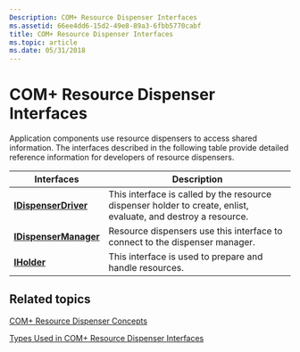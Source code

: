 ```yaml
---
Description: COM+ Resource Dispenser Interfaces
ms.assetid: 66ee4dd6-15d2-49e8-89a3-6fbb5770cabf
title: COM+ Resource Dispenser Interfaces
ms.topic: article
ms.date: 05/31/2018
---
```


# COM+ Resource Dispenser Interfaces

Application components use resource dispensers to access shared information. The interfaces described in the following table provide detailed reference information for developers of resource dispensers.



| Interfaces                                                | Description                                                                                                               |
|-----------------------------------------------------------|---------------------------------------------------------------------------------------------------------------------------|
| [**IDispenserDriver**](/windows/desktop/api/ComSvcs/nn-comsvcs-idispenserdriver)<br/>   | This interface is called by the resource dispenser holder to create, enlist, evaluate, and destroy a resource.<br/> |
| [**IDispenserManager**](/windows/desktop/api/ComSvcs/nn-comsvcs-idispensermanager)<br/> | Resource dispensers use this interface to connect to the dispenser manager.<br/>                                    |
| [**IHolder**](/windows/desktop/api/ComSvcs/nn-comsvcs-iholder)<br/>                     | This interface is used to prepare and handle resources.<br/>                                                        |



 

## Related topics

<dl> <dt>

[COM+ Resource Dispenser Concepts](com--resource-dispenser-concepts.md)
</dt> <dt>

[Types Used in COM+ Resource Dispenser Interfaces](types-used-in-com--resource-dispenser-interfaces.md)
</dt> </dl>

 

 




